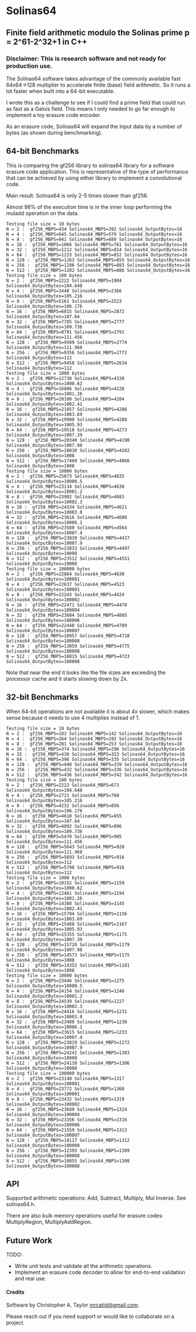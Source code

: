 # Solinas64
## Finite field arithmetic modulo the Solinas prime p = 2^61-2^32+1 in C++

### Disclaimer: This is research software and not ready for production use.

The Solinas64 software takes advantage of the commonly available fast
64x64->128 multiplier to accelerate finite (base) field arithmetic.
So it runs a lot faster when built into a 64-bit executable.

I wrote this as a challenge to see if I could find a prime field that could run as fast as a Galois field.  This means I only needed to go far enough to implement a toy erasure code encoder.

As an erasure code, Solinas64 will expand the input data by a number of bytes (as shown during benchmarking).

## 64-bit Benchmarks

This is comparing the gf256 library to solinas64 library for a software erasure code application.
This is representative of the type of performance that can be achieved by using either library to implement a convolutional code.

Main result: Solinas64 is only 2-5 times slower than gf256.

Almost 98% of the execution time is in the inner loop performing the muladd operation on the data.

    Testing file size = 10 bytes
    N = 2 :  gf256_MBPS=434 Solinas64_MBPS=392 Solinas64_OutputBytes=16
    N = 4 :  gf256_MBPS=645 Solinas64_MBPS=579 Solinas64_OutputBytes=16
    N = 8 :  gf256_MBPS=941 Solinas64_MBPS=689 Solinas64_OutputBytes=16
    N = 16 :  gf256_MBPS=1066 Solinas64_MBPS=761 Solinas64_OutputBytes=16
    N = 32 :  gf256_MBPS=1212 Solinas64_MBPS=814 Solinas64_OutputBytes=16
    N = 64 :  gf256_MBPS=1233 Solinas64_MBPS=852 Solinas64_OutputBytes=16
    N = 128 :  gf256_MBPS=1263 Solinas64_MBPS=855 Solinas64_OutputBytes=16
    N = 256 :  gf256_MBPS=1286 Solinas64_MBPS=883 Solinas64_OutputBytes=16
    N = 512 :  gf256_MBPS=1282 Solinas64_MBPS=886 Solinas64_OutputBytes=16
    Testing file size = 100 bytes
    N = 2 :  gf256_MBPS=2222 Solinas64_MBPS=1904 Solinas64_OutputBytes=104.648
    N = 4 :  gf256_MBPS=3448 Solinas64_MBPS=2366 Solinas64_OutputBytes=105.216
    N = 8 :  gf256_MBPS=5161 Solinas64_MBPS=2523 Solinas64_OutputBytes=106.176
    N = 16 :  gf256_MBPS=6015 Solinas64_MBPS=2872 Solinas64_OutputBytes=107.64
    N = 32 :  gf256_MBPS=7785 Solinas64_MBPS=2777 Solinas64_OutputBytes=109.736
    N = 64 :  gf256_MBPS=8791 Solinas64_MBPS=2791 Solinas64_OutputBytes=111.456
    N = 128 :  gf256_MBPS=9509 Solinas64_MBPS=2774 Solinas64_OutputBytes=111.968
    N = 256 :  gf256_MBPS=9356 Solinas64_MBPS=2772 Solinas64_OutputBytes=112
    N = 512 :  gf256_MBPS=9458 Solinas64_MBPS=2634 Solinas64_OutputBytes=112
    Testing file size = 1000 bytes
    N = 2 :  gf256_MBPS=12738 Solinas64_MBPS=4338 Solinas64_OutputBytes=1000.62
    N = 4 :  gf256_MBPS=16806 Solinas64_MBPS=4228 Solinas64_OutputBytes=1001.26
    N = 8 :  gf256_MBPS=20100 Solinas64_MBPS=4284 Solinas64_OutputBytes=1002.41
    N = 16 :  gf256_MBPS=21857 Solinas64_MBPS=4286 Solinas64_OutputBytes=1003.69
    N = 32 :  gf256_MBPS=19900 Solinas64_MBPS=4288 Solinas64_OutputBytes=1005.93
    N = 64 :  gf256_MBPS=19518 Solinas64_MBPS=4273 Solinas64_OutputBytes=1007.39
    N = 128 :  gf256_MBPS=20340 Solinas64_MBPS=4190 Solinas64_OutputBytes=1007.98
    N = 256 :  gf256_MBPS=18030 Solinas64_MBPS=4102 Solinas64_OutputBytes=1008
    N = 512 :  gf256_MBPS=17460 Solinas64_MBPS=4066 Solinas64_OutputBytes=1008
    Testing file size = 10000 bytes
    N = 2 :  gf256_MBPS=25873 Solinas64_MBPS=4835 Solinas64_OutputBytes=10000.5
    N = 4 :  gf256_MBPS=23134 Solinas64_MBPS=4638 Solinas64_OutputBytes=10001.2
    N = 8 :  gf256_MBPS=23902 Solinas64_MBPS=4683 Solinas64_OutputBytes=10002.3
    N = 16 :  gf256_MBPS=24334 Solinas64_MBPS=4621 Solinas64_OutputBytes=10003.8
    N = 32 :  gf256_MBPS=23616 Solinas64_MBPS=4600 Solinas64_OutputBytes=10006.1
    N = 64 :  gf256_MBPS=23580 Solinas64_MBPS=4564 Solinas64_OutputBytes=10007.4
    N = 128 :  gf256_MBPS=23839 Solinas64_MBPS=4437 Solinas64_OutputBytes=10007.9
    N = 256 :  gf256_MBPS=23833 Solinas64_MBPS=4497 Solinas64_OutputBytes=10008
    N = 512 :  gf256_MBPS=23512 Solinas64_MBPS=4551 Solinas64_OutputBytes=10008
    Testing file size = 100000 bytes
    N = 2 :  gf256_MBPS=22864 Solinas64_MBPS=4630 Solinas64_OutputBytes=100001
    N = 4 :  gf256_MBPS=22637 Solinas64_MBPS=4523 Solinas64_OutputBytes=100001
    N = 8 :  gf256_MBPS=22243 Solinas64_MBPS=4424 Solinas64_OutputBytes=100002
    N = 16 :  gf256_MBPS=22471 Solinas64_MBPS=4470 Solinas64_OutputBytes=100004
    N = 32 :  gf256_MBPS=23604 Solinas64_MBPS=4805 Solinas64_OutputBytes=100006
    N = 64 :  gf256_MBPS=22448 Solinas64_MBPS=4789 Solinas64_OutputBytes=100007
    N = 128 :  gf256_MBPS=18957 Solinas64_MBPS=4728 Solinas64_OutputBytes=100008
    N = 256 :  gf256_MBPS=13059 Solinas64_MBPS=4775 Solinas64_OutputBytes=100008
    N = 512 :  gf256_MBPS=10815 Solinas64_MBPS=4723 Solinas64_OutputBytes=100008

Note that near the end it looks like the file sizes are exceeding the processor cache and it starts slowing down by 2x.

## 32-bit Benchmarks

When 64-bit operations are not available it is about 4x slower, which makes sense because it needs to use 4 multiplies instead of 1.

    Testing file size = 10 bytes
    N = 2 :  gf256_MBPS=183 Solinas64_MBPS=142 Solinas64_OutputBytes=16
    N = 4 :  gf256_MBPS=264 Solinas64_MBPS=192 Solinas64_OutputBytes=16
    N = 8 :  gf256_MBPS=281 Solinas64_MBPS=253 Solinas64_OutputBytes=16
    N = 16 :  gf256_MBPS=374 Solinas64_MBPS=296 Solinas64_OutputBytes=16
    N = 32 :  gf256_MBPS=438 Solinas64_MBPS=323 Solinas64_OutputBytes=16
    N = 64 :  gf256_MBPS=396 Solinas64_MBPS=335 Solinas64_OutputBytes=16
    N = 128 :  gf256_MBPS=440 Solinas64_MBPS=339 Solinas64_OutputBytes=16
    N = 256 :  gf256_MBPS=432 Solinas64_MBPS=336 Solinas64_OutputBytes=16
    N = 512 :  gf256_MBPS=436 Solinas64_MBPS=342 Solinas64_OutputBytes=16
    Testing file size = 100 bytes
    N = 2 :  gf256_MBPS=2222 Solinas64_MBPS=673 Solinas64_OutputBytes=104.648
    N = 4 :  gf256_MBPS=2721 Solinas64_MBPS=760 Solinas64_OutputBytes=105.216
    N = 8 :  gf256_MBPS=4232 Solinas64_MBPS=856 Solinas64_OutputBytes=106.176
    N = 16 :  gf256_MBPS=4610 Solinas64_MBPS=855 Solinas64_OutputBytes=107.64
    N = 32 :  gf256_MBPS=4892 Solinas64_MBPS=896 Solinas64_OutputBytes=109.736
    N = 64 :  gf256_MBPS=5470 Solinas64_MBPS=905 Solinas64_OutputBytes=111.456
    N = 128 :  gf256_MBPS=5643 Solinas64_MBPS=920 Solinas64_OutputBytes=111.968
    N = 256 :  gf256_MBPS=5693 Solinas64_MBPS=916 Solinas64_OutputBytes=112
    N = 512 :  gf256_MBPS=5798 Solinas64_MBPS=916 Solinas64_OutputBytes=112
    Testing file size = 1000 bytes
    N = 2 :  gf256_MBPS=10152 Solinas64_MBPS=1159 Solinas64_OutputBytes=1000.62
    N = 4 :  gf256_MBPS=12461 Solinas64_MBPS=1194 Solinas64_OutputBytes=1001.26
    N = 8 :  gf256_MBPS=14388 Solinas64_MBPS=1145 Solinas64_OutputBytes=1002.41
    N = 16 :  gf256_MBPS=15794 Solinas64_MBPS=1156 Solinas64_OutputBytes=1003.69
    N = 32 :  gf256_MBPS=15488 Solinas64_MBPS=1167 Solinas64_OutputBytes=1005.93
    N = 64 :  gf256_MBPS=15355 Solinas64_MBPS=1175 Solinas64_OutputBytes=1007.39
    N = 128 :  gf256_MBPS=15720 Solinas64_MBPS=1179 Solinas64_OutputBytes=1007.98
    N = 256 :  gf256_MBPS=14573 Solinas64_MBPS=1175 Solinas64_OutputBytes=1008
    N = 512 :  gf256_MBPS=14352 Solinas64_MBPS=1181 Solinas64_OutputBytes=1008
    Testing file size = 10000 bytes
    N = 2 :  gf256_MBPS=23446 Solinas64_MBPS=1275 Solinas64_OutputBytes=10000.5
    N = 4 :  gf256_MBPS=24154 Solinas64_MBPS=1246 Solinas64_OutputBytes=10001.2
    N = 8 :  gf256_MBPS=24539 Solinas64_MBPS=1227 Solinas64_OutputBytes=10002.3
    N = 16 :  gf256_MBPS=24416 Solinas64_MBPS=1231 Solinas64_OutputBytes=10003.8
    N = 32 :  gf256_MBPS=23400 Solinas64_MBPS=1230 Solinas64_OutputBytes=10006.1
    N = 64 :  gf256_MBPS=23615 Solinas64_MBPS=1233 Solinas64_OutputBytes=10007.4
    N = 128 :  gf256_MBPS=23829 Solinas64_MBPS=1272 Solinas64_OutputBytes=10007.9
    N = 256 :  gf256_MBPS=24241 Solinas64_MBPS=1303 Solinas64_OutputBytes=10008
    N = 512 :  gf256_MBPS=24110 Solinas64_MBPS=1306 Solinas64_OutputBytes=10008
    Testing file size = 100000 bytes
    N = 2 :  gf256_MBPS=23148 Solinas64_MBPS=1317 Solinas64_OutputBytes=100001
    N = 4 :  gf256_MBPS=23772 Solinas64_MBPS=1360 Solinas64_OutputBytes=100001
    N = 8 :  gf256_MBPS=23432 Solinas64_MBPS=1319 Solinas64_OutputBytes=100002
    N = 16 :  gf256_MBPS=23689 Solinas64_MBPS=1324 Solinas64_OutputBytes=100004
    N = 32 :  gf256_MBPS=23356 Solinas64_MBPS=1316 Solinas64_OutputBytes=100006
    N = 64 :  gf256_MBPS=21559 Solinas64_MBPS=1313 Solinas64_OutputBytes=100007
    N = 128 :  gf256_MBPS=18117 Solinas64_MBPS=1312 Solinas64_OutputBytes=100008
    N = 256 :  gf256_MBPS=12393 Solinas64_MBPS=1309 Solinas64_OutputBytes=100008
    N = 512 :  gf256_MBPS=10855 Solinas64_MBPS=1308 Solinas64_OutputBytes=100008

## API

Supported arithmetic operations: Add, Subtract, Multiply, Mul Inverse.  See solinas64.h.

There are also bulk memory operations useful for erasure codes: MultiplyRegion, MultiplyAddRegion.


## Future Work

TODO:
+ Write unit tests and validate all the arithmetic operations.
+ Implement an erasure code decoder to allow for end-to-end validation and real use.


#### Credits

Software by Christopher A. Taylor <mrcatid@gmail.com>.

Please reach out if you need support or would like to collaborate on a project.
